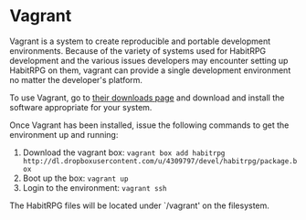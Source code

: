 Vagrant
===============

Vagrant is a system to create reproducible and portable development
environments. Because of the variety of systems used for HabitRPG
development and the various issues developers may encounter setting up
HabitRPG on them, vagrant can provide a single development environment
no matter the developer's platform.

To use Vagrant, go to [their downloads
page](http://www.vagrantup.com/downloads.html) and download and install
the software appropriate for your system.

Once Vagrant has been installed, issue the following commands to get the
environment up and running:

1. Download the vagrant box:
`vagrant box add habitrpg http://dl.dropboxusercontent.com/u/4309797/devel/habitrpg/package.box`
2. Boot up the box:
`vagrant up`
3. Login to the environment:
`vagrant ssh`

The HabitRPG files will be located under `/vagrant' on the filesystem.
